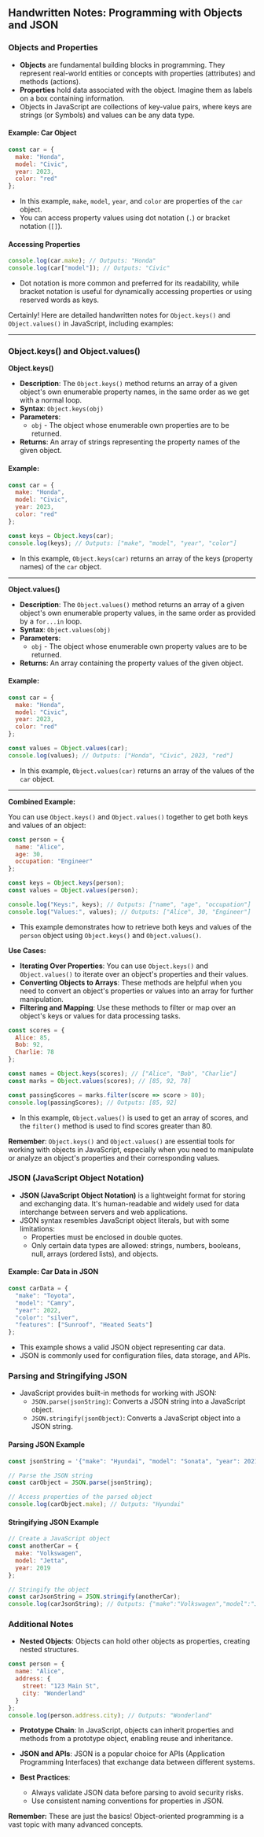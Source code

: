 ## Handwritten Notes: Programming with Objects and JSON

### Objects and Properties

* **Objects** are fundamental building blocks in programming. They represent real-world entities or concepts with properties (attributes) and methods (actions).
* **Properties** hold data associated with the object. Imagine them as labels on a box containing information.
* Objects in JavaScript are collections of key-value pairs, where keys are strings (or Symbols) and values can be any data type.

#### Example: Car Object

```javascript
const car = {
  make: "Honda",
  model: "Civic",
  year: 2023,
  color: "red"
};
```

* In this example, `make`, `model`, `year`, and `color` are properties of the `car` object. 
* You can access property values using dot notation (`.`) or bracket notation (`[]`).

#### Accessing Properties

```javascript
console.log(car.make); // Outputs: "Honda"
console.log(car["model"]); // Outputs: "Civic"
```

* Dot notation is more common and preferred for its readability, while bracket notation is useful for dynamically accessing properties or using reserved words as keys.

Certainly! Here are detailed handwritten notes for `Object.keys()` and `Object.values()` in JavaScript, including examples:

---

### Object.keys() and Object.values()

**Object.keys()**

* **Description**: The `Object.keys()` method returns an array of a given object's own enumerable property names, in the same order as we get with a normal loop.
* **Syntax**: `Object.keys(obj)`
* **Parameters**: 
  * `obj` - The object whose enumerable own properties are to be returned.
* **Returns**: An array of strings representing the property names of the given object.

#### Example:

```javascript
const car = {
  make: "Honda",
  model: "Civic",
  year: 2023,
  color: "red"
};

const keys = Object.keys(car);
console.log(keys); // Outputs: ["make", "model", "year", "color"]
```

* In this example, `Object.keys(car)` returns an array of the keys (property names) of the `car` object.

---

**Object.values()**

* **Description**: The `Object.values()` method returns an array of a given object's own enumerable property values, in the same order as provided by a `for...in` loop.
* **Syntax**: `Object.values(obj)`
* **Parameters**:
  * `obj` - The object whose enumerable own property values are to be returned.
* **Returns**: An array containing the property values of the given object.

#### Example:

```javascript
const car = {
  make: "Honda",
  model: "Civic",
  year: 2023,
  color: "red"
};

const values = Object.values(car);
console.log(values); // Outputs: ["Honda", "Civic", 2023, "red"]
```

* In this example, `Object.values(car)` returns an array of the values of the `car` object.

---

**Combined Example:**

You can use `Object.keys()` and `Object.values()` together to get both keys and values of an object:

```javascript
const person = {
  name: "Alice",
  age: 30,
  occupation: "Engineer"
};

const keys = Object.keys(person);
const values = Object.values(person);

console.log("Keys:", keys); // Outputs: ["name", "age", "occupation"]
console.log("Values:", values); // Outputs: ["Alice", 30, "Engineer"]
```

* This example demonstrates how to retrieve both keys and values of the `person` object using `Object.keys()` and `Object.values()`.

**Use Cases:**

* **Iterating Over Properties**: You can use `Object.keys()` and `Object.values()` to iterate over an object's properties and their values.
* **Converting Objects to Arrays**: These methods are helpful when you need to convert an object's properties or values into an array for further manipulation.
* **Filtering and Mapping**: Use these methods to filter or map over an object's keys or values for data processing tasks.

```javascript
const scores = {
  Alice: 85,
  Bob: 92,
  Charlie: 78
};

const names = Object.keys(scores); // ["Alice", "Bob", "Charlie"]
const marks = Object.values(scores); // [85, 92, 78]

const passingScores = marks.filter(score => score > 80);
console.log(passingScores); // Outputs: [85, 92]
```

* In this example, `Object.values()` is used to get an array of scores, and the `filter()` method is used to find scores greater than 80.

**Remember**: `Object.keys()` and `Object.values()` are essential tools for working with objects in JavaScript, especially when you need to manipulate or analyze an object's properties and their corresponding values.




### JSON (JavaScript Object Notation)

* **JSON (JavaScript Object Notation)** is a lightweight format for storing and exchanging data. It's human-readable and widely used for data interchange between servers and web applications.
* JSON syntax resembles JavaScript object literals, but with some limitations:
  * Properties must be enclosed in double quotes.
  * Only certain data types are allowed: strings, numbers, booleans, null, arrays (ordered lists), and objects.

#### Example: Car Data in JSON

```javascript
const carData = {
  "make": "Toyota",
  "model": "Camry",
  "year": 2022,
  "color": "silver",
  "features": ["Sunroof", "Heated Seats"]
};
```

* This example shows a valid JSON object representing car data.
* JSON is commonly used for configuration files, data storage, and APIs.

### Parsing and Stringifying JSON

* JavaScript provides built-in methods for working with JSON:
  * `JSON.parse(jsonString)`: Converts a JSON string into a JavaScript object.
  * `JSON.stringify(jsonObject)`: Converts a JavaScript object into a JSON string.

#### Parsing JSON Example

```javascript
const jsonString = '{"make": "Hyundai", "model": "Sonata", "year": 2021}';

// Parse the JSON string
const carObject = JSON.parse(jsonString);

// Access properties of the parsed object
console.log(carObject.make); // Outputs: "Hyundai"
```

#### Stringifying JSON Example

```javascript
// Create a JavaScript object
const anotherCar = {
  make: "Volkswagen",
  model: "Jetta",
  year: 2019
};

// Stringify the object
const carJsonString = JSON.stringify(anotherCar);
console.log(carJsonString); // Outputs: {"make":"Volkswagen","model":"Jetta","year":2019}
```

### Additional Notes

* **Nested Objects**: Objects can hold other objects as properties, creating nested structures.

```javascript
const person = {
  name: "Alice",
  address: {
    street: "123 Main St",
    city: "Wonderland"
  }
};
console.log(person.address.city); // Outputs: "Wonderland"
```

* **Prototype Chain**: In JavaScript, objects can inherit properties and methods from a prototype object, enabling reuse and inheritance.

* **JSON and APIs**: JSON is a popular choice for APIs (Application Programming Interfaces) that exchange data between different systems.

* **Best Practices**:
  * Always validate JSON data before parsing to avoid security risks.
  * Use consistent naming conventions for properties in JSON.

**Remember:** These are just the basics! Object-oriented programming is a vast topic with many advanced concepts.
